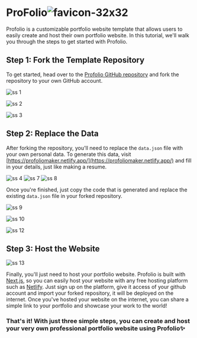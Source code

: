 # ProFolio![favicon-32x32](https://github.com/20dcs/Profolio/assets/36930635/cc6375c6-451f-4c5a-ac17-6011d020c781)


Profolio is a customizable portfolio website template that allows users to easily create and host their own portfolio website. In this tutorial, we'll walk you through the steps to get started with Profolio.

## Step 1: Fork the Template Repository

To get started, head over to the [Profolio GitHub repository](https://github.com/20dcs/Profolio) and fork the repository to your own GitHub account.

![ss 1](https://github.com/20dcs/Profolio/assets/36930635/263097b3-7b3e-4353-bd0e-c0187325a593)

![ss 2](https://github.com/20dcs/Profolio/assets/36930635/36eb7746-baeb-4633-b821-f88688aae06e)

![ss 3](https://github.com/20dcs/Profolio/assets/36930635/97f6cb29-cb49-40f0-ba87-9cdfb1ab413c)


## Step 2: Replace the Data

After forking the repository, you'll need to replace the `data.json` file with your own personal data. To generate this data, visit [https://profoliomaker.netlify.app/](https://profoliomaker.netlify.app/) and fill in your details, just like making a resume. 

![ss 4](https://github.com/20dcs/Profolio/assets/36930635/75923e99-234e-4eec-86e1-3763b1e5ad2f)
![ss 7](https://github.com/20dcs/Profolio/assets/36930635/0e640d69-834c-4a47-a8eb-1602c8f0fea1)
![ss 8](https://github.com/20dcs/Profolio/assets/36930635/6bd9d278-1ae7-4208-8577-0771430d0bf9)

Once you're finished, just copy the code that is generated and replace the existing `data.json` file in your forked repository.

![ss 9](https://github.com/20dcs/Profolio/assets/36930635/3422dae6-aa5c-44f3-9121-fb11b7a8b7fc)

![ss 10](https://github.com/20dcs/Profolio/assets/36930635/06375df6-4916-4f7d-8907-a285cec7d742)

![ss 12](https://github.com/20dcs/Profolio/assets/36930635/ea553c8f-e689-4e4e-aacd-9c4245639300)


## Step 3: Host the Website

![ss 13](https://github.com/20dcs/Profolio/assets/36930635/71adcabf-c33d-41fd-9da2-927f8c0eadbe)

Finally, you'll just need to host your portfolio website. Profolio is built with [Next.js](https://nextjs.org/), so you can easily host your website with any free hosting platform such as [Netlify](https://www.netlify.com/). Just sign up on the platform, give it access of your github account and import your forked repository, it will be deployed on the internet. Once you've hosted your website on the internet, you can share a simple link to your portfolio and showcase your work to the world!

### That's it! With just three simple steps, you can create and host your very own professional portfolio website using Profolio✨
